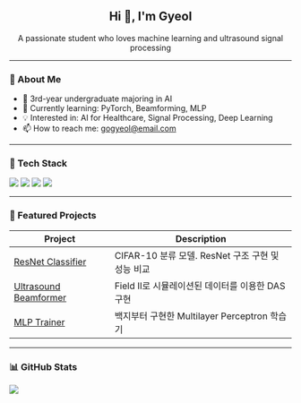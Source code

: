<!--
**gyeol02/gyeol02** is a ✨ _special_ ✨ repository because its `README.md` (this file) appears on your GitHub profile.

Here are some ideas to get you started:

- 🔭 I’m currently working on ...
- 🌱 I’m currently learning ...
- 👯 I’m looking to collaborate on ...
- 🤔 I’m looking for help with ...
- 💬 Ask me about ...
- 📫 How to reach me: ...
- 😄 Pronouns: ...
- ⚡ Fun fact: ...
-->
<!-- 깔끔하고 미니멀한 GitHub 프로필 README 예시 -->
<h2 align="center">Hi 👋, I'm Gyeol</h2>
<p align="center">A passionate student who loves machine learning and ultrasound signal processing</p>

---

### 🧠 About Me
- 🏫 3rd-year undergraduate majoring in AI
- 🌱 Currently learning: PyTorch, Beamforming, MLP
- 💡 Interested in: AI for Healthcare, Signal Processing, Deep Learning
- 📫 How to reach me: [gogyeol@email.com](mailto:gogyeol@email.com)

---

### 🔧 Tech Stack
<p align="left">
  <img src="https://img.shields.io/badge/Python-3776AB?style=flat&logo=Python&logoColor=white"/>
  <img src="https://img.shields.io/badge/PyTorch-EE4C2C?style=flat&logo=PyTorch&logoColor=white"/>
  <img src="https://img.shields.io/badge/MATLAB-0076A8?style=flat&logo=mathworks&logoColor=white"/>
  <img src="https://img.shields.io/badge/Git-F05032?style=flat&logo=git&logoColor=white"/>
</p>

---

### 📌 Featured Projects
| Project | Description |
|--------|-------------|
| [ResNet Classifier](https://github.com/gogyeol/ResNet) | CIFAR-10 분류 모델. ResNet 구조 구현 및 성능 비교 |
| [Ultrasound Beamformer](https://github.com/gogyeol/DAS-PyTorch) | Field II로 시뮬레이션된 데이터를 이용한 DAS 구현 |
| [MLP Trainer](https://github.com/gogyeol/MLP-Torch) | 백지부터 구현한 Multilayer Perceptron 학습기 |

---

### 📊 GitHub Stats
<p align="left">
  <img src="https://github-readme-stats.vercel.app/api?username=gogyeol&show_icons=true&theme=default"/>
</p>
